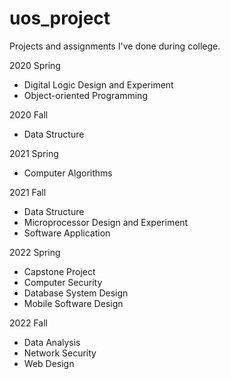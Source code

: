 # uos_project
Projects and assignments I've done during college.


2020 Spring
- Digital Logic Design and Experiment
- Object-oriented Programming

2020 Fall
- Data Structure

2021 Spring
- Computer Algorithms

2021 Fall
- Data Structure
- Microprocessor Design and Experiment
- Software Application

2022 Spring
- Capstone Project
- Computer Security
- Database System Design
- Mobile Software Design

2022 Fall
- Data Analysis
- Network Security
- Web Design
